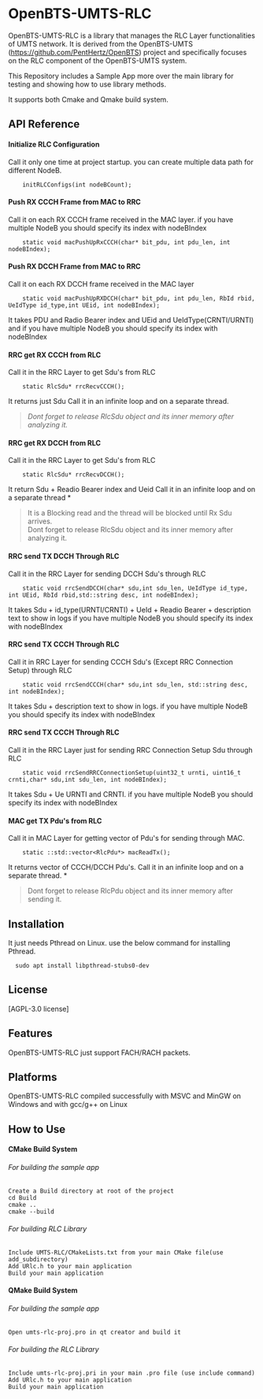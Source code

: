 
# OpenBTS-UMTS-RLC

OpenBTS-UMTS-RLC is a library that manages the RLC Layer functionalities of UMTS network. It is derived from the OpenBTS-UMTS (https://github.com/PentHertz/OpenBTS) project and specifically focuses on the RLC component of the OpenBTS-UMTS system.

This Repository includes a Sample App more over the main library for testing and showing how to use library methods.

It supports both Cmake and Qmake build system.



## API Reference

#### Initialize RLC Configuration

Call it only one time at project startup. you can create multiple data path for different NodeB. 
```
    initRLCConfigs(int nodeBCount); 
```

#### Push RX CCCH Frame from MAC to RRC
Call it on each RX CCCH frame received in the MAC layer.
if you have multiple NodeB you should specify its index with nodeBIndex
```
    static void macPushUpRxCCCH(char* bit_pdu, int pdu_len, int nodeBIndex); 
```
#### Push RX DCCH Frame from MAC to RRC
Call it on each RX DCCH frame received in the MAC layer
```
    static void macPushUpRXDCCH(char* bit_pdu, int pdu_len, RbId rbid, UeIdType id_type,int UEid, int nodeBIndex);
```
It takes PDU and Radio Bearer index and UEid and UeIdType(CRNTI/URNTI) and 
if you have multiple NodeB you should specify its index with nodeBIndex

#### RRC get RX CCCH from RLC 
Call it in the RRC Layer to get Sdu's from RLC
```
    static RlcSdu* rrcRecvCCCH();
```
 It returns just Sdu
 Call it in an infinite loop and on a separate thread.
 

> *Dont forget to release RlcSdu object and its inner memory after analyzing it.*

#### RRC get RX DCCH from RLC 
 Call it in the RRC Layer to get Sdu's from RLC
```
    static RlcSdu* rrcRecvDCCH();
``` 
 It return Sdu + Readio Bearer index and Ueid
 Call it in an infinite loop and on a separate thread
 *

> It is a Blocking read and the thread will be blocked until Rx Sdu
> arrives.  
> Dont forget to release RlcSdu object and its inner memory
> after analyzing it.

#### RRC send TX DCCH Through RLC 
 Call it in the RRC Layer for sending DCCH Sdu's through RLC
```
    static void rrcSendDCCH(char* sdu,int sdu_len, UeIdType id_type, int UEid, RbId rbid,std::string desc, int nodeBIndex);
```
 It takes Sdu + id_type(URNTI/CRNTI) + UeId + Readio Bearer + description text to show in logs
 if you have multiple NodeB you should specify its index with nodeBIndex
 
#### RRC send TX CCCH Through RLC 
Call it in RRC Layer for sending CCCH Sdu's (Except RRC Connection Setup) through RLC
```
    static void rrcSendCCCH(char* sdu,int sdu_len, std::string desc, int nodeBIndex);
```
  It takes Sdu + description text to show in logs.
  if you have multiple NodeB you should specify its index with nodeBIndex

#### RRC send TX CCCH Through RLC
 Call it in the RRC Layer just for sending RRC Connection Setup Sdu through RLC
```
    static void rrcSendRRCConnectionSetup(uint32_t urnti, uint16_t crnti,char* sdu,int sdu_len, int nodeBIndex);
```
 It takes Sdu + Ue URNTI and CRNTI.
 if you have multiple NodeB you should specify its index with nodeBIndex
 
#### MAC get TX Pdu's from RLC

Call it in MAC Layer  for getting vector of Pdu's for sending through MAC.

```
    static ::std::vector<RlcPdu*> macReadTx();
```
   
It returns vector of CCCH/DCCH Pdu's.
Call it in an infinite loop and on a separate thread.
*

> Dont forget to release RlcPdu object and its inner memory after
> sending it.




## Installation

It just needs Pthread on Linux. use the below command for installing Pthread.  

```
  sudo apt install libpthread-stubs0-dev 
```
    
## License

[AGPL-3.0 license]


## Features
OpenBTS-UMTS-RLC just support FACH/RACH packets.

## Platforms
OpenBTS-UMTS-RLC compiled successfully with MSVC and MinGW on Windows and with gcc/g++ on Linux

## How to Use

#### CMake Build System 
###### For building the sample app

    Create a Build directory at root of the project
    cd Build
    cmake ..
    cmake --build

###### For building RLC Library

    Include UMTS-RLC/CMakeLists.txt from your main CMake file(use add_subdirectory)
    Add URlc.h to your main application
    Build your main application

#### QMake Build System 
###### For building the sample app

    Open umts-rlc-proj.pro in qt creator and build it

###### For building the RLC Library
    Include umts-rlc-proj.pri in your main .pro file (use include command)
    Add URlc.h to your main application
    Build your main application
    



    


